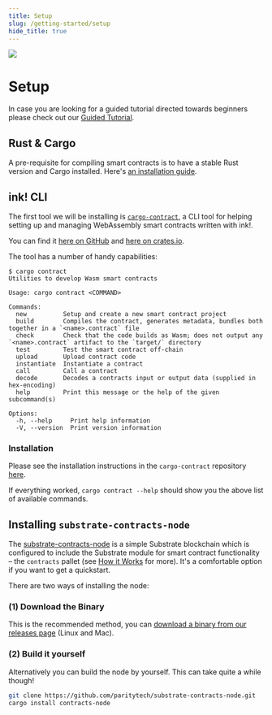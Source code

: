 ```yaml
---
title: Setup
slug: /getting-started/setup
hide_title: true
---
```


<img src="/img/title/setup.svg" className="titlePic" />

# Setup

In case you are looking for a guided tutorial directed
towards beginners please check out our [Guided Tutorial](https://docs.substrate.io/tutorials/smart-contracts/).

## Rust & Cargo

A pre-requisite for compiling smart contracts is to have a stable Rust version and Cargo installed. Here's [an installation guide](https://doc.rust-lang.org/cargo/getting-started/installation.html).

## ink! CLI

The first tool we will be installing is [`cargo-contract`](https://github.com/paritytech/cargo-contract),
a CLI tool for helping setting up and managing WebAssembly smart contracts written with ink!.

You can find it [here on GitHub](https://github.com/paritytech/cargo-contract)
and [here on crates.io](https://crates.io/crates/cargo-contract).

The tool has a number of handy capabilities:

```
$ cargo contract       
Utilities to develop Wasm smart contracts

Usage: cargo contract <COMMAND>

Commands:
  new          Setup and create a new smart contract project
  build        Compiles the contract, generates metadata, bundles both together in a `<name>.contract` file
  check        Check that the code builds as Wasm; does not output any `<name>.contract` artifact to the `target/` directory
  test         Test the smart contract off-chain
  upload       Upload contract code
  instantiate  Instantiate a contract
  call         Call a contract
  decode       Decodes a contracts input or output data (supplied in hex-encoding)
  help         Print this message or the help of the given subcommand(s)

Options:
  -h, --help     Print help information
  -V, --version  Print version information
```

### Installation

Please see the installation instructions in the `cargo-contract` repository [here](https://github.com/paritytech/cargo-contract#installation).

If everything worked, `cargo contract --help` should show you the above list of available commands.

## Installing `substrate-contracts-node`

The [substrate-contracts-node](https://github.com/paritytech/substrate-contracts-node) is
a simple Substrate blockchain which is configured to include the Substrate module for
smart contract functionality – the `contracts` pallet (see [How it Works](/how-it-works) for more).
It's a comfortable option if you want to get a quickstart.

There are two ways of installing the node:

### (1) Download the Binary
This is the recommended method, you can
[download a binary from our releases page](https://github.com/paritytech/substrate-contracts-node/releases)
(Linux and Mac). 

### (2) Build it yourself

Alternatively you can build the node by yourself.
This can take quite a while though!

```bash
git clone https://github.com/paritytech/substrate-contracts-node.git
cargo install contracts-node
```
